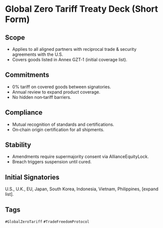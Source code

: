# Global Zero Tariff Treaty Deck (Short Form)

## Scope
- Applies to all aligned partners with reciprocal trade & security agreements with the U.S.
- Covers goods listed in Annex GZT‑1 (initial coverage list).

## Commitments
- 0% tariff on covered goods between signatories.
- Annual review to expand product coverage.
- No hidden non‑tariff barriers.

## Compliance
- Mutual recognition of standards and certifications.
- On‑chain origin certification for all shipments.

## Stability
- Amendments require supermajority consent via AllianceEquityLock.
- Breach triggers suspension until cured.

## Initial Signatories
U.S., U.K., EU, Japan, South Korea, Indonesia, Vietnam, Philippines, [expand list].

## Tags
`#GlobalZeroTariff` `#TradeFreedomProtocol`
